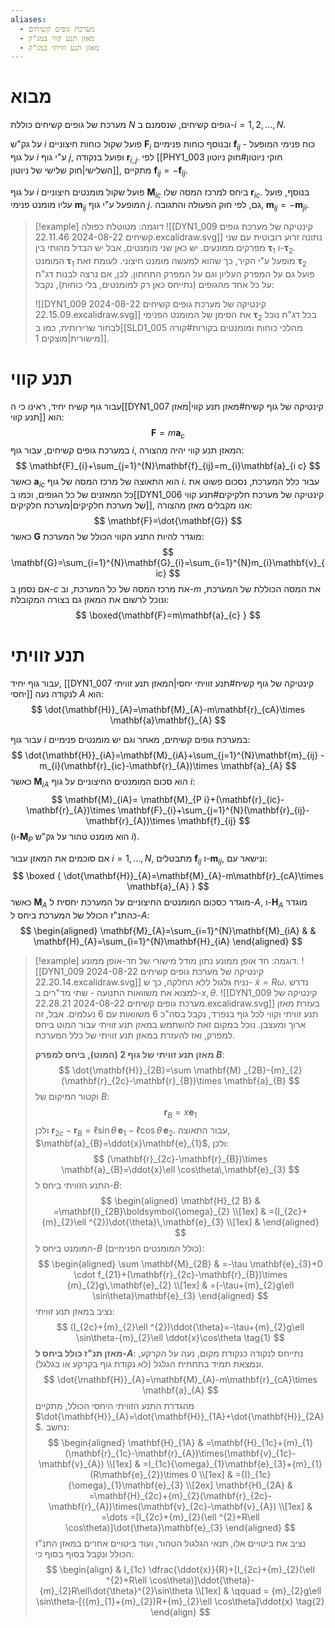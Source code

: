 ```yaml
---
aliases:
  - מערכת גופים קשיחים
  - מאזן תנע קווי במג"ק
  - מאזן תנע זוויתי במג"ק
---
```



# מבוא
מערכת של גופים קשיחים כוללת $N$ גופים קשיחים, שנסמנם ב-$i=1,2,\dots,N$.

על גק"ש $i$ פועל שקול כוחות חיצוניים $\mathbf{F}_{i}$ ובנוסף כוחות פנימיים $\mathbf{f}_{ij}$ - כוח פנימי המופעל על גוף $i$ ע"י גוף $j$, ופועל בנקודה $\mathbf{r}_{i,j}$. לפי [[PHY1_003 חוקי ניוטון#חוק ניוטון השלישי|חוק שלישי של ניוטון]], מתקיים $\mathbf{f}_{ij}=-\mathbf{f}_{ij}$.

על גוף $i$ פועל שקול מומנטים חיצוניים $\mathbf{M}_{ic}$ ביחס למרכז המסה שלו $\mathbf{r}_{ic}$. בנוסף, פועל עליו מומנט פנימי $\mathbf{m}_{ij}$ המופעל ע"י גוף $j$. גם, לפי חוק הפעולה והתגובה, $\mathbf{m}_{ij}=-\mathbf{m}_{ji}$.

>[!example] דוגמה: מטוטלת כפולה
> ![[DYN1_009 קינטיקה של מערכת גופים קשיחים 2024-08-22 22.11.46.excalidraw.svg]]
> נתונה זרוע רובוטית עם שני מפרקים ממונעים. יש כאן שני מומנטים, אבל יש הבדל מהותי בין $\boldsymbol{\tau}_{1}$ ו-$\boldsymbol{\tau}_{2}$. המומנט $\boldsymbol{\tau}_{1}$ מופעל ע"י הקיר, כך שהוא למעשה מומנט חיצוני. לעומת זאת $\boldsymbol{\tau}_{2}$ פועל גם על המפרק העליון וגם על המפרק התחתון. לכן, אם נרצה לבנות דג"ח על כל אחד מהגופים (נתייחס כאן רק למומנטים, בלי כוחות), נקבל:
> 
> ![[DYN1_009 קינטיקה של מערכת גופים קשיחים 2024-08-22 22.15.09.excalidraw.svg]]
> את הסימן של המומנט הפנימי $\boldsymbol{\tau}_{2}$ בכל דג"ח נוכל לבחור שרירותית, כמו ב[[SLD1_005 מהלכי כוחות ומומנטים בקורות#קורה מישורית|מוצקים 1]].
> 


# תנע קווי
עבור גוף קשיח יחיד, ראינו כי ה[[DYN1_007 קינטיקה של גוף קשיח#מאזן תנע קווי|מאזן תנע קווי]] הוא:
$$
\mathbf{F}=m\mathbf{a}_{c}
$$
במערכת גופים קשיחים, עבור גוף $i$, המאזן תנע קווי יהיה מהצורה:
$$
\mathbf{F}_{i}+\sum_{j=1}^{N}\mathbf{f}_{ij}=m_{i}\mathbf{a}_{i c} 
$$
כאשר $\mathbf{a}_{ic}$ הוא התאוצה של מרכז המסה של גוף $i$.
עבור כלל המערכת, נסכום פשוט את כל המאזנים של כל הגופים, וכמו ב[[DYN1_006 קינטיקה של מערכת חלקיקים#תנע קווי של מערכת חלקיקים|מערכת חלקיקים]], אנו מקבלים מאזן מהצורה:
$$
\mathbf{F}=\dot{\mathbf{G}}
$$
כאשר $\mathbf{G}$ מוגדר להיות התנע הקווי הכולל של המערכת:
$$
\mathbf{G}=\sum_{i=1}^{N}\mathbf{G}_{i}=\sum_{i=1}^{N}m_{i}\mathbf{v}_{ic}  
$$
אם נסמן ב-$c$ את מרכז המסה של כל המערכת, וב-$m$ את המסה הכוללת של המערכת, ונוכל לרשום את המאזן גם בצורה המקובלת:
$$
\boxed{\mathbf{F}=m\mathbf{a}_{c} }
$$

# תנע זוויתי
עבור גוף יחיד, [[DYN1_007 קינטיקה של גוף קשיח#תנע זוויתי יחסי|המאזן תנע זוויתי יחסי]] לנקודה נעה $A$ הוא:
$$
\dot{\mathbf{H}}_{A}=\mathbf{M}_{A}-m\mathbf{r}_{cA}\times \mathbf{a}\mathbf{}_{A}
$$

עבור גוף $i$ במערכת גופים קשיחים, מאחר וגם יש מומנטים פנימיים:
$$
\dot{\mathbf{H}}_{iA}=\mathbf{M}_{iA}+\sum_{j=1}^{N}\mathbf{m}_{ij} -m_{i}(\mathbf{r}_{ic}-\mathbf{r}_{A})\times \mathbf{a}_{A} 
$$
כאשר $\mathbf{M}_{iA}$ הוא סכום המומנטים החיצוניים על גוף $i$:
$$
 \mathbf{M}_{iA}= \mathbf{M}_{P i}+(\mathbf{r}_{ic}-\mathbf{r}_{A})\times \mathbf{F}_{i}+\sum_{j=1}^{N}(\mathbf{r}_{ij}-\mathbf{r}_{A})\times \mathbf{f}_{ij}
$$
(ו-$\mathbf{M}_{P}$ הוא מומנט טהור על גק"ש $i$).

אם סוכמים את המאזן עבור $i=1,\dots,N$, מתבטלים $\mathbf{f}_{ij}$ ו-$\mathbf{m}_{ij}$, ונישאר עם:
$$
\boxed {
\dot{\mathbf{H}}_{A}=\mathbf{M}_{A}-m\mathbf{r}_{cA}\times \mathbf{a}_{A}
 }
$$
כאשר $\mathbf{M}_{A}$ מוגדר כסכום המומנטים החיצוניים על המערכת יחסית ל-$A$, ו-$\mathbf{H}_{A}$ מוגדר כהתנ"ז הכולל של המערכת ביחס ל-$A$:
$$
\begin{aligned}
\mathbf{M}_{A}=\sum_{i=1}^{N}\mathbf{M}_{iA}  &  & \mathbf{H}_{A}=\sum_{i=1}^{N}\mathbf{H}_{iA}
\end{aligned}
$$



>[!example] דוגמה: חד אופן ממונע
> נתון מודל מישורי של חד-אופן ממונע.
> ![[DYN1_009 קינטיקה של מערכת גופים קשיחים 2024-08-22 22.20.14.excalidraw.svg]]
> נניח גלגול ללא החלקה, כך ש- $\dot{x}=R\omega$.
> נדרש למצוא את משוואות התנועה - שתי מד"רים ב-$x,\theta$.
> ![[DYN1_009 קינטיקה של מערכת גופים קשיחים 2024-08-22 22.28.21.excalidraw.svg]]
> בעזרת מאזן תנע זוויתי וקווי לכל גוף בנפרד, נקבל בסה"כ 6 משוואות עם 6 נעלמים. אבל, זה ארוך ומעצבן.
> נוכל במקום זאת להשתמש במאזן תנע זוויתי עבור המוט ביחס למפרק, ואז להעזרת במאזן תנע זוויתי של כלל המערכת.
> 
> **מאזן תנע זוויתי של גוף $2$ (המוט), ביחס למפרק $B$**:
> $$
> \dot{\mathbf{H}}_{2B}=\sum \mathbf{M} _{2B}-{m}_{2}(\mathbf{r}_{2c}-\mathbf{r}_{B})\times \mathbf{a}_{B}
> $$
> וקטור המיקום של $B$:
> $$
> \mathbf{r}_{B}=x\mathbf{e}_{1}
> $$
> ולכן $\mathbf{r}_{2c}-\mathbf{r}_{B}=\ell \sin\theta \,\mathbf{e}_{1}-\ell \cos\theta\,\mathbf{e}_{2}$. עבור התאוצה, $\mathbf{a}_{B}=\ddot{x}\mathbf{e}_{1}$, ולכן:
> $$
> (\mathbf{r}_{2c}-\mathbf{r}_{B})\times \mathbf{a}_{B}=\ddot{x}\ell \cos\theta\,\mathbf{e}_{3}
> $$
> התנע הזוויתי ביחס ל-$B$:
> $$
> \begin{aligned}
> \mathbf{H}_{2 B} & =\mathbf{I}_{2B}\boldsymbol{\omega}_{2} \\[1ex]
>  & =(I_{2c}+{m}_{2}\ell ^{2})\dot{\theta}\,\mathbf{e}_{3} \\[1ex]
>  & 
> \end{aligned}
> $$
> המומנט ביחס ל-$B$ (כולל המומנטים הפנימיים):
> $$
> \begin{aligned}
> \sum \mathbf{M}_{2B} & =-\tau \mathbf{e}_{3}+0 \cdot f_{21}+(\mathbf{r}_{2c}-\mathbf{r}_{B})\times {m}_{2}g\,\mathbf{e}_{2} \\[1ex]
>  & =(-\tau+{m}_{2}g\ell \sin\theta)\mathbf{e}_{3}
> \end{aligned}
> $$
> נציב במאזן תנע זוויתי:
> $$
> (I_{2c}+{m}_{2}\ell ^{2})\ddot{\theta}=-\tau+{m}_{2}g\ell \sin\theta-{m}_{2}\ell \ddot{x}\cos\theta \tag{1}
>  $$
>  **מאזן תנ"ז כולל ביחס ל-$A$**:
>  נתייחס לנקודה כנקודת מקום, נעה על הקרקע, ונמצאת תמיד בתחתית הגלגל (לא נקודת גוף בקרקע או בגלגל).
> $$
> \dot{\mathbf{H}}_{A}=\mathbf{M}_{A}-m\mathbf{r}_{cA}\times \mathbf{a}_{A}
> $$
> מהגדרת התנע הזוויתי היחסי הכולל, מתקיים $\dot{\mathbf{H}}_{A}=\dot{\mathbf{H}}_{1A}+\dot{\mathbf{H}}_{2A}$.
> נחשב:
> $$
> \begin{aligned}
>  \mathbf{H}_{1A} & =\mathbf{H}_{1c}+{m}_{1}(\mathbf{r}_{1c}-\mathbf{r}_{A})\times(\mathbf{v}_{1c}-\mathbf{v}_{A}) \\[1ex]
>  & =I_{1c}{\omega}_{1}\mathbf{e}_{3}+{m}_{1}(R\mathbf{e}_{2})\times 0 \\[1ex]
>  & ={I}_{1c}{\omega}_{1}\mathbf{e}_{3} \\[2ex]
> \mathbf{H}_{2A} & =\mathbf{H}_{2c}+{m}_{2}(\mathbf{r}_{2c}-\mathbf{r}_{A})\times(\mathbf{v}_{2c}-\mathbf{v}_{A}) \\[1ex]
>  & =\dots =[I_{2c}+{m}_{2}(\ell ^{2}+R\ell \cos\theta)]\dot{\theta}\mathbf{e}_{3}
> \end{aligned}
> $$
> נציב את ביטויים אלו, תנאי הגלגול הטהור, ועוד ביטויים אחרים במאזן התנ"ז הכולל ונקבל בסוף בסוף כי:
> $$
> \begin{align}
>  & I_{1c} \dfrac{\ddot{x}}{R}+[I_{2c}+{m}_{2}(\ell ^{2}+R\ell \cos\theta)]\ddot{\theta}-{m}_{2}R\ell\dot{\theta}^{2}\sin\theta \\[1ex]
>  & \qquad  = {m}_{2}g\ell \sin\theta-[({m}_{1}+{m}_{2})R+{m}_{2}\ell \cos\theta]\ddot{x} \tag{2}
> \end{align}
> $$
